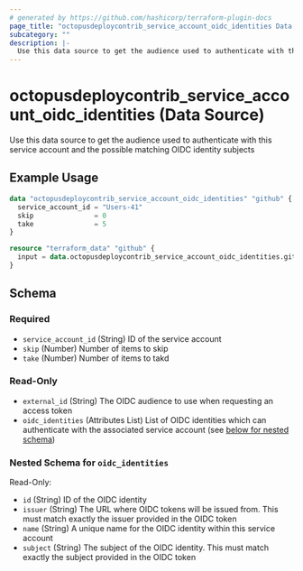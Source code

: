 ```yaml
---
# generated by https://github.com/hashicorp/terraform-plugin-docs
page_title: "octopusdeploycontrib_service_account_oidc_identities Data Source - terraform-provider-octopusdeploycontrib"
subcategory: ""
description: |-
  Use this data source to get the audience used to authenticate with this service account and the possible matching OIDC identity subjects
---
```


# octopusdeploycontrib_service_account_oidc_identities (Data Source)

Use this data source to get the audience used to authenticate with this service account and the possible matching OIDC identity subjects

## Example Usage

```terraform
data "octopusdeploycontrib_service_account_oidc_identities" "github" {
  service_account_id = "Users-41"
  skip               = 0
  take               = 5
}

resource "terraform_data" "github" {
  input = data.octopusdeploycontrib_service_account_oidc_identities.github.oidc_identities
}
```

<!-- schema generated by tfplugindocs -->
## Schema

### Required

- `service_account_id` (String) ID of the service account
- `skip` (Number) Number of items to skip
- `take` (Number) Number of items to takd

### Read-Only

- `external_id` (String) The OIDC audience to use when requesting an access token
- `oidc_identities` (Attributes List) List of OIDC identities which can authenticate with the associated service account (see [below for nested schema](#nestedatt--oidc_identities))

<a id="nestedatt--oidc_identities"></a>
### Nested Schema for `oidc_identities`

Read-Only:

- `id` (String) ID of the OIDC identity
- `issuer` (String) The URL where OIDC tokens will be issued from. This must match exactly the issuer provided in the OIDC token
- `name` (String) A unique name for the OIDC identity within this service account
- `subject` (String) The subject of the OIDC identity. This must match exactly the subject provided in the OIDC token
